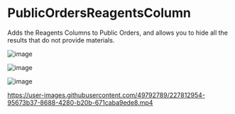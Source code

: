 # PublicOrdersReagentsColumn
Adds the Reagents Columns to Public Orders, and allows you to hide all the results that do not provide materials.

![image](https://user-images.githubusercontent.com/49792789/227489902-0ed5bedc-045b-4b83-8a52-a3e4cf7ae035.png)

![image](https://user-images.githubusercontent.com/49792789/227490271-e4b6ebee-4d24-42b9-a77a-b682af32b067.png)

![image](https://user-images.githubusercontent.com/49792789/227490536-544571ba-3eb3-456a-a372-9328fa34efd4.png)

https://user-images.githubusercontent.com/49792789/227812954-95673b37-8688-4280-b20b-671caba9ede8.mp4
